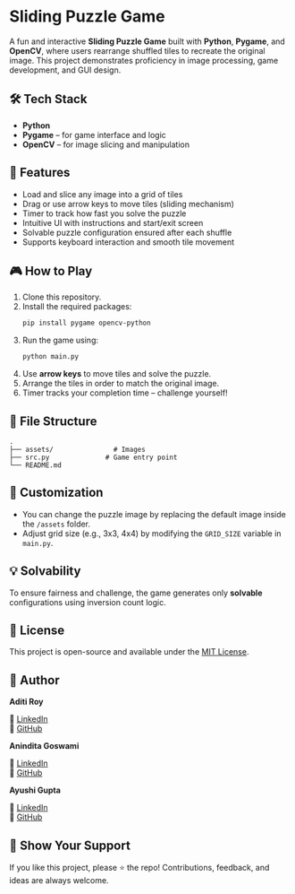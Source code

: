 # Sliding Puzzle Game 

A fun and interactive **Sliding Puzzle Game** built with **Python**, **Pygame**, and **OpenCV**, where users rearrange shuffled tiles to recreate the original image. This project demonstrates proficiency in image processing, game development, and GUI design.

## 🛠 Tech Stack
- **Python**
- **Pygame** – for game interface and logic
- **OpenCV** – for image slicing and manipulation

## 📸 Features
- Load and slice any image into a grid of tiles
- Drag or use arrow keys to move tiles (sliding mechanism)
- Timer to track how fast you solve the puzzle
- Intuitive UI with instructions and start/exit screen
- Solvable puzzle configuration ensured after each shuffle
- Supports keyboard interaction and smooth tile movement

## 🎮 How to Play
1. Clone this repository.
2. Install the required packages:
   ```bash
   pip install pygame opencv-python
   ```
3. Run the game using:
   ```bash
   python main.py
   ```
4. Use **arrow keys** to move tiles and solve the puzzle.
5. Arrange the tiles in order to match the original image.
6. Timer tracks your completion time – challenge yourself!

## 📂 File Structure
```
.
├── assets/               # Images
├── src.py              # Game entry point        
└── README.md
```

## 🔧 Customization
- You can change the puzzle image by replacing the default image inside the `/assets` folder.
- Adjust grid size (e.g., 3x3, 4x4) by modifying the `GRID_SIZE` variable in `main.py`.

## 💡 Solvability
To ensure fairness and challenge, the game generates only **solvable** configurations using inversion count logic.

## 📌 License
This project is open-source and available under the [MIT License](LICENSE).

## 👤 Author
**Aditi Roy**  

📧 [LinkedIn](https://www.linkedin.com/in/royaditi0102/)  
📁 [GitHub](https://github.com/RoyAditi0102/)

**Anindita Goswami**

📧 [LinkedIn](https://www.linkedin.com/in/anindita-goswami-baa239238/)  
📁 [GitHub](https://github.com/Code-Ani2/)

**Ayushi Gupta**

📧 [LinkedIn](https://www.linkedin.com/in/ayushi-gupta-03a713242/)  
📁 [GitHub](https://github.com/)

## 🌟 Show Your Support
If you like this project, please ⭐ the repo! Contributions, feedback, and ideas are always welcome.
